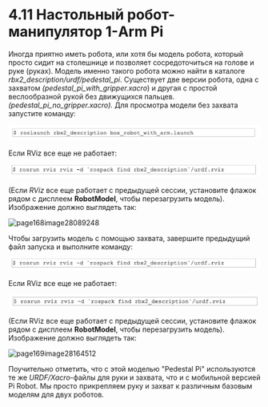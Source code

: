 # 4.11 Настольный робот-манипулятор 1-Arm Pi

Иногда приятно иметь робота, или хотя бы модель робота, который просто сидит на столешнице и позволяет сосредоточиться на голове и руке \(руках\). Модель именно такого робота можно найти в каталоге _rbx2\_description/urdf/pedestal\_pi_. Существует две версии робота, одна с захватом _\(pedestal\_pi\_with\_gripper.xacro_\) и другая с простой веслообразной рукой без движущихся пальцев._\(pedestal\_pi\_no\_gripper.xacro\)._ Для просмотра модели без захвата запустите команду:

![](.gitbook/assets/image%20%2836%29.jpeg)

Если RViz все еще не работает:

![](.gitbook/assets/image%20%2837%29.png)

\(Если _RViz_ все еще работает с предыдущей сессии, установите флажок рядом с дисплеем **RobotModel**, чтобы перезагрузить модель\). Изображение должно выглядеть так:

![page168image28089248](blob:https://app.gitbook.com/2f029a95-c3f9-4730-90e8-dafacba5758e)

Чтобы загрузить модель с помощью захвата, завершите предыдущий файл запуска и выполните команду:

![](.gitbook/assets/image%20%2858%29.jpeg)

Если RViz все еще не работает:

![](.gitbook/assets/image%20%2815%29.jpeg)

\(Если RViz все еще работает с предыдущей сессии, установите флажок рядом с дисплеем **RobotModel**, чтобы перезагрузить модель\). Изображение должно выглядеть так:

![page169image28164512](blob:https://app.gitbook.com/315799a0-54d7-4d71-97a7-62f3b1bd458b)

Поучительно отметить, что с этой моделью "Pedestal Pi" используются те же _URDF/Xacro_-файлы для руки и захвата, что и с мобильной версией Pi Robot. Мы просто прикрепляем руку и захват к различным базовым моделям для двух роботов.







